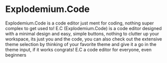 # Explodemium.Code
Explodemium.Code is a code editor just ment for coding, nothing super complex to get used to! E.C (Explodemium.Code) is a code editor designed with a minimal design and easy, simple buttons, nothing to clutter up your workspace, its just you and the code, you can also check out the extensive theme selection by thinking of your favorite theme and give it a go in the theme input, if it works congrats!
E.C a code editor for everyone, even beginners
